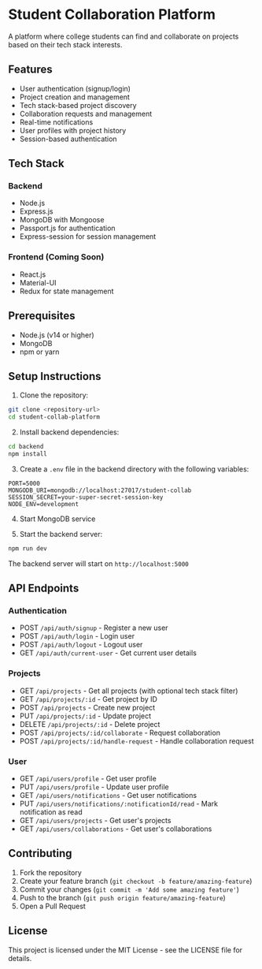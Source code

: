 # Student Collaboration Platform

A platform where college students can find and collaborate on projects based on their tech stack interests.

## Features

- User authentication (signup/login)
- Project creation and management
- Tech stack-based project discovery
- Collaboration requests and management
- Real-time notifications
- User profiles with project history
- Session-based authentication

## Tech Stack

### Backend
- Node.js
- Express.js
- MongoDB with Mongoose
- Passport.js for authentication
- Express-session for session management

### Frontend (Coming Soon)
- React.js
- Material-UI
- Redux for state management

## Prerequisites

- Node.js (v14 or higher)
- MongoDB
- npm or yarn

## Setup Instructions

1. Clone the repository:
```bash
git clone <repository-url>
cd student-collab-platform
```

2. Install backend dependencies:
```bash
cd backend
npm install
```

3. Create a `.env` file in the backend directory with the following variables:
```
PORT=5000
MONGODB_URI=mongodb://localhost:27017/student-collab
SESSION_SECRET=your-super-secret-session-key
NODE_ENV=development
```

4. Start MongoDB service

5. Start the backend server:
```bash
npm run dev
```

The backend server will start on `http://localhost:5000`

## API Endpoints

### Authentication
- POST `/api/auth/signup` - Register a new user
- POST `/api/auth/login` - Login user
- POST `/api/auth/logout` - Logout user
- GET `/api/auth/current-user` - Get current user details

### Projects
- GET `/api/projects` - Get all projects (with optional tech stack filter)
- GET `/api/projects/:id` - Get project by ID
- POST `/api/projects` - Create new project
- PUT `/api/projects/:id` - Update project
- DELETE `/api/projects/:id` - Delete project
- POST `/api/projects/:id/collaborate` - Request collaboration
- POST `/api/projects/:id/handle-request` - Handle collaboration request

### User
- GET `/api/users/profile` - Get user profile
- PUT `/api/users/profile` - Update user profile
- GET `/api/users/notifications` - Get user notifications
- PUT `/api/users/notifications/:notificationId/read` - Mark notification as read
- GET `/api/users/projects` - Get user's projects
- GET `/api/users/collaborations` - Get user's collaborations

## Contributing

1. Fork the repository
2. Create your feature branch (`git checkout -b feature/amazing-feature`)
3. Commit your changes (`git commit -m 'Add some amazing feature'`)
4. Push to the branch (`git push origin feature/amazing-feature`)
5. Open a Pull Request

## License

This project is licensed under the MIT License - see the LICENSE file for details. 